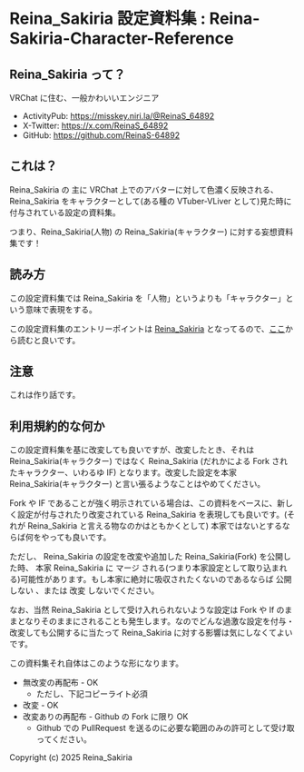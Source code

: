 # Reina_Sakiria 設定資料集 : Reina-Sakiria-Character-Reference

## Reina_Sakiria って？

VRChat に住む、一般かわいいエンジニア

- ActivityPub: https://misskey.niri.la/@ReinaS_64892
- X-Twitter: https://x.com/ReinaS_64892
- GitHub: https://github.com/ReinaS-64892

## これは？

Reina_Sakiria の 主に VRChat 上でのアバターに対して色濃く反映される、 Reina_Sakiria をキャラクターとして(ある種の VTuber-VLiver として)見た時に付与されている設定の資料集。

つまり、Reina_Sakiria(人物) の Reina_Sakiria(キャラクター) に対する妄想資料集です！

## 読み方

この設定資料集では Reina_Sakiria を「人物」というよりも「キャラクター」という意味で表現をする。

この設定資料集のエントリーポイントは [Reina_Sakiria](References/Reina_Sakiria.md) となってるので、[ここ](References/Reina_Sakiria.md)から読むと良いです。

## 注意

これは作り話です。

## 利用規約的な何か

この設定資料集を基に改変しても良いですが、改変したとき、それは Reina_Sakiria(キャラクター) ではなく Reina_Sakiria (だれかによる Fork されたキャラクター、いわるゆ IF) となります。改変した設定を本家 Reina_Sakiria(キャラクター) と言い張るようなことはやめてください。

Fork や IF であることが強く明示されている場合は、この資料をベースに、新しく設定が付与されたり改変されている Reina_Sakiria を表現しても良いです。(それが Reina_Sakiria と言える物なのかはともかくとして) 本家ではないとするならば何をやっても良いです。

ただし、 Reina_Sakiria の設定を改変や追加した Reina_Sakiria(Fork) を公開した時、 本家 Reina_Sakiria に マージ される(つまり本家設定として取り込まれる)可能性があります。もし本家に絶対に吸収されたくないのであるならば 公開しない 、または 改変 しないでください。

なお、当然 Reina_Sakiria として受け入れられないような設定は Fork や If のままとなりそのままにされることも発生します。なのでどんな過激な設定を付与・改変しても公開するに当たって Reina_Sakiria に対する影響は気にしなくてよいです。

この資料集それ自体はこのような形になります。

- 無改変の再配布 - OK
  - ただし、下記コピーライト必須
- 改変 - OK
- 改変ありの再配布 - Github の Fork に限り OK
  - Github での PullRequest を送るのに必要な範囲のみの許可として受け取ってください。

Copyright (c) 2025 Reina_Sakiria

